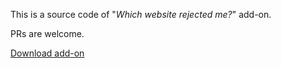This is a source code of "*Which website rejected me?*" add-on.

PRs are welcome.

[Download add-on](https://searxes.eu.org/collab/addon/?for=ureject)